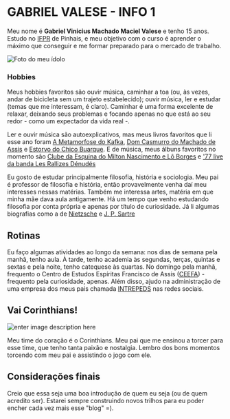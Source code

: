 
# GABRIEL VALESE - INFO 1
Meu nome é **Gabriel Vinicius Machado Maciel Valese** e tenho 15 anos.
Estudo no [IFPR](https://ifpr.edu.br/) de Pinhais, e meu objetivo com o curso é aprender o máximo que conseguir e me formar preparado para o mercado de trabalho.   

![Foto do meu ídolo](https://s2-ge.glbimg.com/yIcLay46CjYzN3rYaTMoVU3yDf0=/1200x/smart/filters:cover%28%29:strip_icc%28%29/i.s3.glbimg.com/v1/AUTH_bc8228b6673f488aa253bbcb03c80ec5/internal_photos/bs/2022/E/H/KrKNwMTHAiA2EPCOwCmw/whatsapp-image-2022-09-20-at-17.36.10.jpeg)

### Hobbies
 Meus hobbies favoritos são ouvir música, caminhar a toa (ou, às vezes, andar de bicicleta sem um trajeto estabelecido); ouvir música, ler e estudar (temas que me interessam, é claro). Caminhar é uma forma excelente de relaxar, deixando seus problemas e focando apenas no que está ao seu redor - como um expectador da vida real -.  
 
Ler e ouvir música são autoexplicativos, mas meus livros favoritos que li esse ano foram [A Metamorfose do Kafka](https://pt.wikipedia.org/wiki/A_Metamorfose), [Dom Casmurro do Machado de Assis](https://pt.wikipedia.org/wiki/Dom_Casmurro) e [Estorvo do Chico Buarque](https://pt.wikipedia.org/wiki/Estorvo). E de música, meus álbuns favoritos no momento são [Clube da Esquina do Milton Nascimento e Lô Borges](https://open.spotify.com/intl-pt/album/5risYG7klZCSLMNxB9dZhf)
 e ['77 live da banda Les Rallizes Dénudés](https://open.spotify.com/intl-pt/album/2YJo8wNg6DLNM5HnvKscxJ)  
   
 Eu gosto de estudar principalmente filosofia, história e sociologia. Meu pai é professor de filosofia e história, então provavelmente venha daí meu interesses nessas matérias. Também me interessa artes, matéria em que minha mãe dava aula antigamente. Há um tempo que venho estudando filosofia por conta própria e apenas por título de curiosidade. Já li algumas biografias como a de [Nietzsche](https://pt.wikipedia.org/wiki/Friedrich_Nietzsche)  e [J. P. Sartre](https://pt.wikipedia.org/wiki/Jean-Paul_Sartre)

## Rotinas

Eu faço algumas atividades ao longo da semana: nos dias de semana pela manhã, tenho aula. À tarde, tenho academia às segundas, terças, quintas e sextas e pela noite, tenho catequese às quartas. No domingo pela manhã, frequento o Centro de Estudos Espíritas Francisco de Assis ([CEEFA](https://www.ceefa.org.br/)) - frequento pela curiosidade, apenas. Além disso, ajudo na administração de uma empresa dos meus pais chamada [INTREPEDS](https://intrepeds.com.br/) nas redes sociais.


## Vai Corinthians!
![enter image description here](https://todopoderosotimao.com.br/imagens/curiosidades/sao_jorge.jpg)

Meu time do coração é o Corinthians. Meu pai que me ensinou a torcer para esse time, que tenho tanta paixão e nostalgia. Lembro dos bons momentos torcendo com meu pai e assistindo o jogo com ele.

## Considerações finais

Creio que essa seja uma boa introdução de quem eu seja (ou de quem acredito ser). Estarei sempre construindo novos trilhos para eu poder encher cada vez mais esse "blog" =).
 
 
